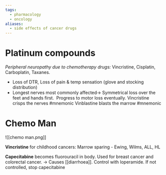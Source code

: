 ```yaml
---
tags:
  - pharmacology
  - oncology
aliases:
  - side effects of cancer drugs
---
```

# Platinum compounds
*Peripheral neuropathy due to chemotherapy drugs:* 
Vincristine, Cisplatin, Carboplatin, Taxanes.
- Loss of DTR, Loss of pain & temp sensation (glove and stocking distribution)
- Longest nerves most commonly affected-> Symmetrical loss over the feet and hands first.  Progress to motor loss eventually.
Vincristine crisps the nerves #mnemonic 
Vinblastine blasts the marrow #mnemonic 
# Chemo Man
![[chemo man.png]]

**Vincristine** for childhood cancers: Marrow sparing - Ewing, Wilms, ALL, HL

**Capecitabine** becomes fluorouracil in body. Used for breast cancer and colorectal cancer.
	-> Causes [[diarrhoea]]. Control with loperamide. If not controlled, stop capecitabine
